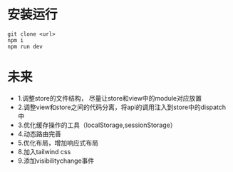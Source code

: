 # 安装运行
  ```
  git clone <url>
  npm i 
  npm run dev
  ```
# 未来
  - 1.调整store的文件结构， 尽量让store和view中的module对应放置
  - 2.调整view和store之间的代码分离，将api的调用注入到store中的dispatch中
  - 3.优化缓存操作的工具（localStorage,sessionStorage）
  - 4.动态路由完善
  - 5.优化布局，增加响应式布局
  - 8.加入tailwind css
  - 9.添加visibilitychange事件